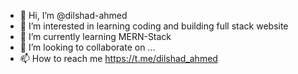 - 👋 Hi, I’m @dilshad-ahmed
- 👀 I’m interested in learning coding and building full stack website 
- 🌱 I’m currently learning MERN-Stack
- 💞️ I’m looking to collaborate on ...
- 📫 How to reach me https://t.me/dilshad_ahmed

<!---
dilshad-ahmed/dilshad-ahmed is a ✨ special ✨ repository because its `README.md` (this file) appears on your GitHub profile.
You can click the Preview link to take a look at your changes.
--->
